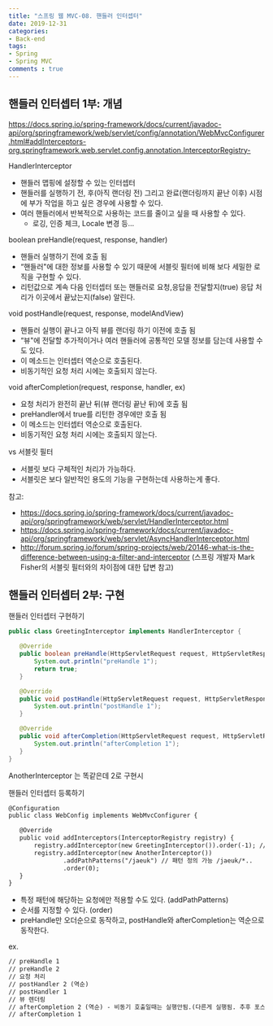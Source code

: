 ```yaml
---  
title: "스프링 웹 MVC-08. 핸들러 인터셉터"
date: 2019-12-31
categories: 
- Back-end
tags:
- Spring 
- Spring MVC
comments : true
---
```


## 핸들러 인터셉터 1부: 개념
https://docs.spring.io/spring-framework/docs/current/javadoc-api/org/springframework/web/servlet/config/annotation/WebMvcConfigurer.html#addInterceptors-org.springframework.web.servlet.config.annotation.InterceptorRegistry-

HandlerInterceptor
- 핸들러 맵핑에 설정할 수 있는 인터셉터
- 핸들러를 실행하기 전, 후(아직 랜더링 전) 그리고 완료(랜더링까지 끝난 이후) 시점에 부가 작업을 하고 싶은 경우에 사용할 수 있다.
- 여러 핸들러에서 반복적으로 사용하는 코드를 줄이고 싶을 때 사용할 수 있다.
  - 로깅, 인증 체크, Locale 변경 등...

boolean preHandle(request, response, handler)
- 핸들러 실행하기 전에 호출 됨
- “핸들러"에 대한 정보를 사용할 수 있기 때문에 서블릿 필터에 비해 보다 세밀한 로직을 구현할 수 있다.
- 리턴값으로 계속 다음 인터셉터 또는 핸들러로 요청,응답을 전달할지(true) 응답 처리가 이곳에서 끝났는지(false) 알린다.

void postHandle(request, response, modelAndView)
- 핸들러 실행이 끝나고 아직 뷰를 랜더링 하기 이전에 호출 됨
- “뷰"에 전달할 추가적이거나 여러 핸들러에 공통적인 모델 정보를 담는데 사용할 수도 있다.
- 이 메소드는 인터셉터 역순으로 호출된다.
- 비동기적인 요청 처리 시에는 호출되지 않는다.

void afterCompletion(request, response, handler, ex)
- 요청 처리가 완전히 끝난 뒤(뷰 랜더링 끝난 뒤)에 호출 됨
- preHandler에서 true를 리턴한 경우에만 호출 됨
- 이 메소드는 인터셉터 역순으로 호출된다.
- 비동기적인 요청 처리 시에는 호출되지 않는다.

vs 서블릿 필터
- 서블릿 보다 구체적인 처리가 가능하다.
- 서블릿은 보다 일반적인 용도의 기능을 구현하는데 사용하는게 좋다.

참고:
- https://docs.spring.io/spring-framework/docs/current/javadoc-api/org/springframework/web/servlet/HandlerInterceptor.html
- https://docs.spring.io/spring-framework/docs/current/javadoc-api/org/springframework/web/servlet/AsyncHandlerInterceptor.html
- http://forum.spring.io/forum/spring-projects/web/20146-what-is-the-difference-between-using-a-filter-and-interceptor (스프링 개발자 Mark Fisher의 서블릿 필터와의 차이점에 대한 답변 참고)


## 핸들러 인터셉터 2부: 구현
핸들러 인터셉터 구현하기
~~~java
public class GreetingInterceptor implements HandlerInterceptor {

   @Override
   public boolean preHandle(HttpServletRequest request, HttpServletResponse response, Object handler) throws Exception {
       System.out.println("preHandle 1");
       return true;
   }

   @Override
   public void postHandle(HttpServletRequest request, HttpServletResponse response, Object handler, ModelAndView modelAndView) throws Exception {
       System.out.println("postHandle 1");
   }

   @Override
   public void afterCompletion(HttpServletRequest request, HttpServletResponse response, Object handler, Exception ex) throws Exception {
       System.out.println("afterCompletion 1");
   }
}
~~~
AnotherInterceptor 는 똑같은데 2로 구현시


핸들러 인터셉터 등록하기
~~~xml
@Configuration
public class WebConfig implements WebMvcConfigurer {

   @Override
   public void addInterceptors(InterceptorRegistry registry) {
       registry.addInterceptor(new GreetingInterceptor()).order(-1); // 순서지정, 낮은게 빨리 동작, 보통 미지정시 순서대로
       registry.addInterceptor(new AnotherInterceptor())
               .addPathPatterns("/jaeuk") // 패턴 정의 가능 /jaeuk/*..
               .order(0);
   }
}
~~~
- 특정 패턴에 해당하는 요청에만 적용할 수도 있다. (addPathPatterns)
- 순서를 지정할 수 있다. (order)
- preHandle만 오더순으로 동작하고, postHandle와 afterCompletion는 역순으로 동작한다.

ex.
~~~xml
// preHandle 1
// preHandle 2
// 요청 처리
// postHandler 2 (역순)
// postHandler 1
// 뷰 렌더링
// afterCompletion 2 (역순) - 비동기 호출일때는 실행안됨.(다른게 실행됨. 추후 포스팅)
// afterCompletion 1
~~~
